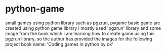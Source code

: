 # python-game
small games using python library such as pgzrun, pygame
basic game are created using python game library 
i mostly used 'pgzrun' library and some image from the book which i am  learning 
how to create game using this pgzrun library, so the authur has provided the images for the following project
book name: 'Coding games in python by dk'
